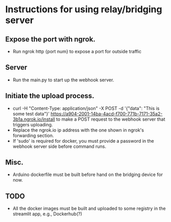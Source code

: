 # Instructions for using relay/bridging server

## Expose the port with ngrok.
- Run ngrok http {port num} to expose a port for outside traffic

## Server
- Run the main.py to start up the webhook server.

## Initiate the upload process.
- curl -H "Content-Type: application/json" -X POST -d '{"data": "This is some test data"}' https://a904-2001-14ba-4acd-f700-771b-7171-35a2-3b1a.ngrok.io/install to make a POST request to the webhook server that triggers uploading.
- Replace the ngrok.io ip address with the one shown in ngrok's forwarding section.
- If 'sudo' is required for docker, you must provide a password in the webhook server side before command runs.

## Misc.
- Arduino dockerfile must be built before hand on the bridging device for now.

## TODO 

- All the docker images must be built and uploaded to some registry in the streamlit app,  e.g., Dockerhub(?)

